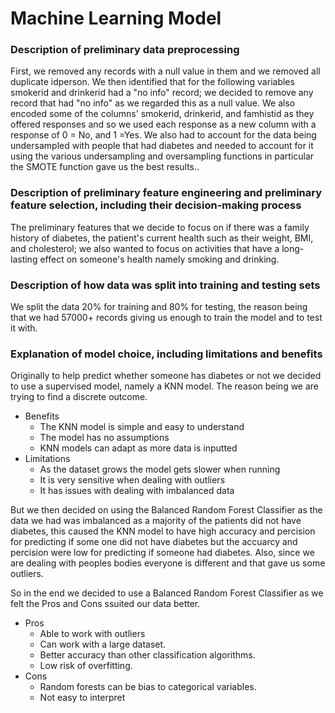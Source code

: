 # Machine Learning Model

### Description of preliminary data preprocessing
First, we removed any records with a null value in them and we removed all duplicate idperson. We then identified that for the following variables smokerid and drinkerid 
had a "no info" record; we decided to remove any record that had "no info" as we regarded this as a null value. We also encoded some of the columns' smokerid,
drinkerid, and famhistid as they offered responses and so we used each response as a new column with a response of 0 = No, and 1 =Yes. We also had to account
for the data being undersampled with people that had diabetes and needed to account for it using the various undersampling and oversampling functions in particular the SMOTE function gave us the best results..

### Description of preliminary feature engineering and preliminary feature selection, including their decision-making process
The preliminary features that we decide to focus on if there was a family history of diabetes, the patient's current health such as their weight, 
BMI, and cholesterol; we also wanted to focus on activities that have a long-lasting effect on someone's health namely smoking and drinking. 

### Description of how data was split into training and testing sets
We split the data 20% for training and 80% for testing, the reason being that we had 57000+ records giving us enough to train the model and to test it with.

### Explanation of model choice, including limitations and benefits
Originally to help predict whether someone has diabetes or not we decided to use a supervised model, namely a KNN model. The reason being we are trying to find a discrete outcome.

* Benefits
	* The KNN model is simple and easy to understand
	* The model has no assumptions
	* KNN models can adapt as more data is inputted
* Limitations
	* As the dataset grows the model gets slower when running
	* It is very sensitive when dealing with outliers
	* It has issues with dealing with imbalanced data

But we then decided on using the Balanced Random Forest Classifier as the data we had was imbalanced as a majority of the patients did not have diabetes, this caused the KNN model to have high accuracy and percision for predicting if some one did not have diabetes but the accuarcy and percision were low for predicting if someone had diabetes. Also, since we are dealing with peoples bodies everyone is different and that gave us some outliers.

So in the end we decided to use a Balanced Random Forest Classifier as we felt the Pros and Cons ssuited our data better.
* Pros
	* Able to work with outliers
	* Can work with a large dataset.
	* Better accuracy than other classification algorithms.
	* Low risk of overfitting.
* Cons
	* Random forests can be bias to categorical variables.
	* Not easy to interpret
